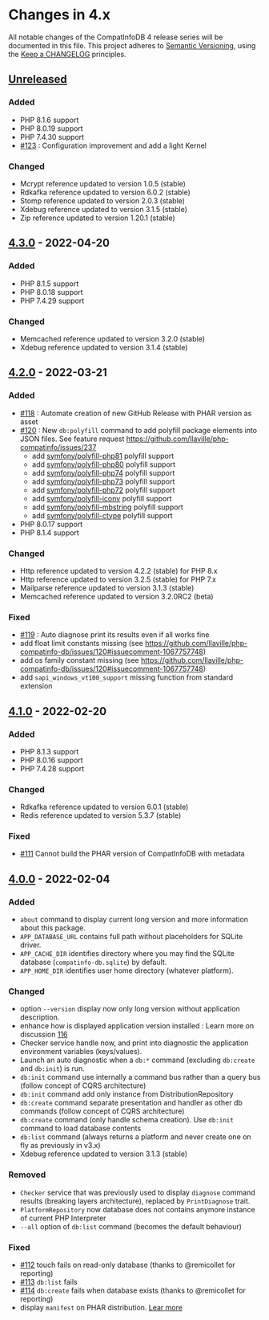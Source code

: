 <!-- markdownlint-disable MD013 MD024 -->
# Changes in 4.x

All notable changes of the CompatInfoDB 4 release series will be documented in this file.
This project adheres to [Semantic Versioning](http://semver.org/),
using the [Keep a CHANGELOG](http://keepachangelog.com) principles.

## [Unreleased]

<!-- MARKDOWN-RELEASE:START -->
### Added

- PHP 8.1.6 support
- PHP 8.0.19 support
- PHP 7.4.30 support
- [#123](https://github.com/llaville/php-compatinfo-db/issues/123) : Configuration improvement and add a light Kernel

### Changed

- Mcrypt reference updated to version 1.0.5 (stable)
- Rdkafka reference updated to version 6.0.2 (stable)
- Stomp reference updated to version 2.0.3 (stable)
- Xdebug reference updated to version 3.1.5 (stable)
- Zip reference updated to version 1.20.1 (stable)
<!-- MARKDOWN-RELEASE:END -->

## [4.3.0] - 2022-04-20

### Added

- PHP 8.1.5 support
- PHP 8.0.18 support
- PHP 7.4.29 support

### Changed

- Memcached reference updated to version 3.2.0 (stable)
- Xdebug reference updated to version 3.1.4 (stable)

## [4.2.0] - 2022-03-21

### Added

- [#118](https://github.com/llaville/php-compatinfo-db/issues/118) : Automate creation of new GitHub Release with PHAR version as asset
- [#120](https://github.com/llaville/php-compatinfo-db/issues/120) : New `db:polyfill` command to add polyfill package elements into JSON files. See feature request <https://github.com/llaville/php-compatinfo/issues/237>
  - add [symfony/polyfill-php81](https://github.com/symfony/polyfill/tree/main/src/Php81) polyfill support
  - add [symfony/polyfill-php80](https://github.com/symfony/polyfill/tree/main/src/Php80) polyfill support
  - add [symfony/polyfill-php74](https://github.com/symfony/polyfill/tree/main/src/Php74) polyfill support
  - add [symfony/polyfill-php73](https://github.com/symfony/polyfill/tree/main/src/Php73) polyfill support
  - add [symfony/polyfill-php72](https://github.com/symfony/polyfill/tree/main/src/Php72) polyfill support
  - add [symfony/polyfill-iconv](https://github.com/symfony/polyfill/tree/main/src/Iconv) polyfill support
  - add [symfony/polyfill-mbstring](https://github.com/symfony/polyfill/tree/main/src/Mbstring) polyfill support
  - add [symfony/polyfill-ctype](https://github.com/symfony/polyfill/tree/main/src/Ctype) polyfill support
- PHP 8.0.17 support
- PHP 8.1.4 support

### Changed

- Http reference updated to version 4.2.2 (stable) for PHP 8.x
- Http reference updated to version 3.2.5 (stable) for PHP 7.x
- Mailparse reference updated to version 3.1.3 (stable)
- Memcached reference updated to version 3.2.0RC2 (beta)

### Fixed

- [#119](https://github.com/llaville/php-compatinfo-db/issues/119) : Auto diagnose print its results even if all works fine
- add float limit constants missing (see <https://github.com/llaville/php-compatinfo-db/issues/120#issuecomment-1067757748>)
- add os family constant missing (see <https://github.com/llaville/php-compatinfo-db/issues/120#issuecomment-1067757748>)
- add `sapi_windows_vt100_support` missing function from standard extension

## [4.1.0] - 2022-02-20

### Added

- PHP 8.1.3 support
- PHP 8.0.16 support
- PHP 7.4.28 support

### Changed

- Rdkafka reference updated to version 6.0.1 (stable)
- Redis reference updated to version 5.3.7 (stable)

### Fixed

- [#111](https://github.com/llaville/php-compatinfo-db/issues/111) Cannot build the PHAR version of CompatInfoDB with metadata

## [4.0.0] - 2022-02-04

### Added

- `about` command to display current long version and more information about this package.
- `APP_DATABASE_URL` contains full path without placeholders for SQLite driver.
- `APP_CACHE_DIR` identifies directory where you may find the SQLite database (`compatinfo-db.sqlite`) by default.
- `APP_HOME_DIR` identifies user home directory (whatever platform).

### Changed

- option `--version` display now only long version without application description.
- enhance how is displayed application version installed : Learn more on discussion [116](https://github.com/llaville/php-compatinfo-db/discussions/116)
- Checker service handle now, and print into diagnostic the application environment variables (keys/values).
- Launch an auto diagnostic when a `db:*` command (excluding `db:create` and `db:init`) is run.
- `db:init` command use internally a command bus rather than a query bus (follow concept of CQRS architecture)
- `db:init` command add only instance from DistributionRepository
- `db:create` command separate presentation and handler as other db commands (follow concept of CQRS architecture)
- `db:create` command (only handle schema creation). Use `db:init` command to load database contents
- `db:list` command (always returns a platform and never create one on fly as previously in v3.x)
- Xdebug reference updated to version 3.1.3 (stable)

### Removed

- `Checker` service that was previously used to display `diagnose` command results (breaking layers architecture), replaced by `PrintDiagnose` trait.
- `PlatformRepository` now database does not contains anymore instance of current PHP Interpreter
- `--all` option of `db:list` command (becomes the default behaviour)

### Fixed

- [#112](https://github.com/llaville/php-compatinfo-db/issues/112) touch fails on read-only database (thanks to @remicollet for reporting)
- [#113](https://github.com/llaville/php-compatinfo-db/issues/113) `db:list` fails
- [#114](https://github.com/llaville/php-compatinfo-db/issues/114) `db:create` fails when database exists (thanks to @remicollet for reporting)
- display `manifest` on PHAR distribution. [Lear more](https://github.com/llaville/php-compatinfo-db/issues/111#issuecomment-1029708338)

[unreleased]: https://github.com/llaville/php-compatinfo-db/compare/4.3.0...HEAD
[4.3.0]: https://github.com/llaville/php-compatinfo-db/compare/4.2.0...4.3.0
[4.2.0]: https://github.com/llaville/php-compatinfo-db/compare/4.1.0...4.2.0
[4.1.0]: https://github.com/llaville/php-compatinfo-db/compare/4.0.0...4.1.0
[4.0.0]: https://github.com/llaville/php-compatinfo-db/compare/3.18.0...4.0.0
